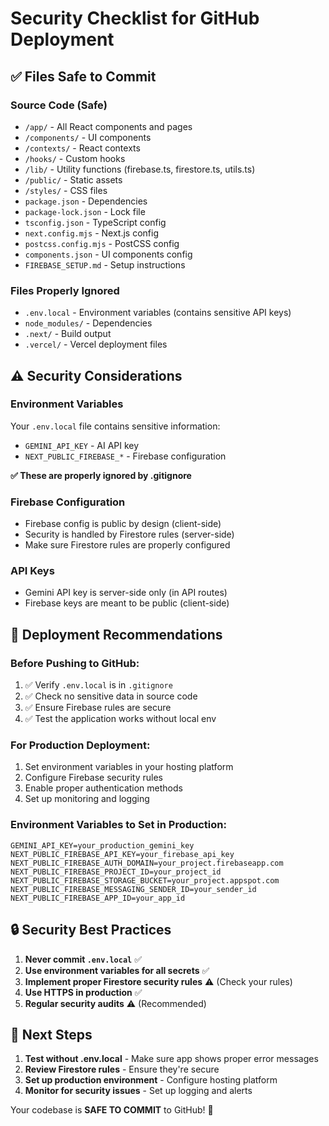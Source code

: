 # Security Checklist for GitHub Deployment

## ✅ Files Safe to Commit

### Source Code (Safe)
- `/app/` - All React components and pages
- `/components/` - UI components
- `/contexts/` - React contexts
- `/hooks/` - Custom hooks
- `/lib/` - Utility functions (firebase.ts, firestore.ts, utils.ts)
- `/public/` - Static assets
- `/styles/` - CSS files
- `package.json` - Dependencies
- `package-lock.json` - Lock file
- `tsconfig.json` - TypeScript config
- `next.config.mjs` - Next.js config
- `postcss.config.mjs` - PostCSS config
- `components.json` - UI components config
- `FIREBASE_SETUP.md` - Setup instructions

### Files Properly Ignored
- `.env.local` - Environment variables (contains sensitive API keys)
- `node_modules/` - Dependencies
- `.next/` - Build output
- `.vercel/` - Vercel deployment files

## ⚠️ Security Considerations

### Environment Variables
Your `.env.local` file contains sensitive information:
- `GEMINI_API_KEY` - AI API key
- `NEXT_PUBLIC_FIREBASE_*` - Firebase configuration

**✅ These are properly ignored by .gitignore**

### Firebase Configuration
- Firebase config is public by design (client-side)
- Security is handled by Firestore rules (server-side)
- Make sure Firestore rules are properly configured

### API Keys
- Gemini API key is server-side only (in API routes)
- Firebase keys are meant to be public (client-side)

## 🚀 Deployment Recommendations

### Before Pushing to GitHub:
1. ✅ Verify `.env.local` is in `.gitignore`
2. ✅ Check no sensitive data in source code
3. ✅ Ensure Firebase rules are secure
4. ✅ Test the application works without local env

### For Production Deployment:
1. Set environment variables in your hosting platform
2. Configure Firebase security rules
3. Enable proper authentication methods
4. Set up monitoring and logging

### Environment Variables to Set in Production:
```env
GEMINI_API_KEY=your_production_gemini_key
NEXT_PUBLIC_FIREBASE_API_KEY=your_firebase_api_key
NEXT_PUBLIC_FIREBASE_AUTH_DOMAIN=your_project.firebaseapp.com
NEXT_PUBLIC_FIREBASE_PROJECT_ID=your_project_id
NEXT_PUBLIC_FIREBASE_STORAGE_BUCKET=your_project.appspot.com
NEXT_PUBLIC_FIREBASE_MESSAGING_SENDER_ID=your_sender_id
NEXT_PUBLIC_FIREBASE_APP_ID=your_app_id
```

## 🔒 Security Best Practices

1. **Never commit `.env.local`** ✅
2. **Use environment variables for all secrets** ✅
3. **Implement proper Firestore security rules** ⚠️ (Check your rules)
4. **Use HTTPS in production** ✅
5. **Regular security audits** ⚠️ (Recommended)

## 📝 Next Steps

1. **Test without .env.local** - Make sure app shows proper error messages
2. **Review Firestore rules** - Ensure they're secure
3. **Set up production environment** - Configure hosting platform
4. **Monitor for security issues** - Set up logging and alerts

Your codebase is **SAFE TO COMMIT** to GitHub! 🎉
